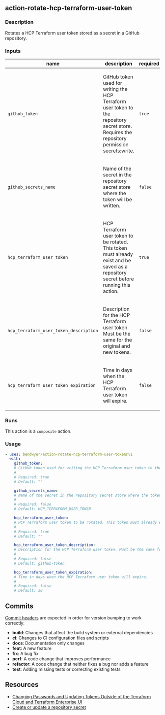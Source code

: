 <!-- action-docs-all source="action.yml" project="bendwyer/action-rotate-hcp-terraform-user-token" version="v1" -->
## action-rotate-hcp-terraform-user-token

### Description

Rotates a HCP Terraform user token stored as a secret in a GitHub repository.

### Inputs

| name | description | required | default |
| --- | --- | --- | --- |
| `github_token` | <p>GitHub token used for writing the HCP Terraform user token to the repository secret store. Requires the repository permission secrets:write.</p> | `true` | `""` |
| `github_secrets_name` | <p>Name of the secret in the repository secret store where the token will be written.</p> | `false` | `HCP_TERRAFORM_USER_TOKEN` |
| `hcp_terraform_user_token` | <p>HCP Terraform user token to be rotated. This token must already exist and be saved as a repository secret before running this action.</p> | `true` | `""` |
| `hcp_terraform_user_token_description` | <p>Description for the HCP Terraform user token. Must be the same for the original and new tokens.</p> | `false` | `github-token` |
| `hcp_terraform_user_token_expiration` | <p>Time in days when the HCP Terraform user token will expire.</p> | `false` | `30` |


### Runs

This action is a `composite` action.

### Usage

```yaml
- uses: bendwyer/action-rotate-hcp-terraform-user-token@v1
  with:
    github_token:
    # GitHub token used for writing the HCP Terraform user token to the repository secret store. Requires the repository permission secrets:write.
    #
    # Required: true
    # Default: ""

    github_secrets_name:
    # Name of the secret in the repository secret store where the token will be written.
    #
    # Required: false
    # Default: HCP_TERRAFORM_USER_TOKEN

    hcp_terraform_user_token:
    # HCP Terraform user token to be rotated. This token must already exist and be saved as a repository secret before running this action.
    #
    # Required: true
    # Default: ""

    hcp_terraform_user_token_description:
    # Description for the HCP Terraform user token. Must be the same for the original and new tokens.
    #
    # Required: false
    # Default: github-token

    hcp_terraform_user_token_expiration:
    # Time in days when the HCP Terraform user token will expire.
    #
    # Required: false
    # Default: 30
```
<!-- action-docs-all source="action.yml" project="bendwyer/action-rotate-hcp-terraform-user-token" version="v1" -->

Commits
-------

[Commit headers](https://github.com/angular/angular/blob/main/CONTRIBUTING.md#commit-header) are expected in order for version bumping to work correctly:

- **build**: Changes that affect the build system or external dependencies
- **ci**: Changes to CI configuration files and scripts
- **docs**: Documentation only changes
- **feat**: A new feature
- **fix**: A bug fix
- **perf**: A code change that improves performance
- **refactor**: A code change that neither fixes a bug nor adds a feature
- **test**: Adding missing tests or correcting existing tests

Resources
---------

- [Changing Passwords and Updating Tokens Outside of the Terraform Cloud and Terraform Enterprise UI](https://support.hashicorp.com/hc/en-us/articles/4402342106003-Changing-Passwords-and-Updating-Tokens-Outside-of-the-Terraform-Cloud-and-Terraform-Enterprise-UI)
- [Create or update a repository secret](https://docs.github.com/en/rest/actions/secrets?apiVersion=2022-11-28#create-or-update-a-repository-secret)
